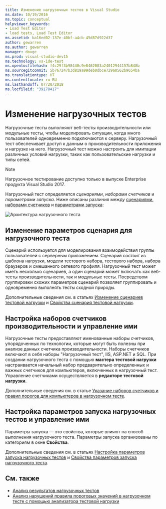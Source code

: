 ```yaml
---
title: Изменение нагрузочных тестов в Visual Studio
ms.date: 10/19/2016
ms.topic: conceptual
helpviewer_keywords:
- Load Test Editor
- load tests, Load Test Editor
ms.assetid: ba16ed02-137e-40bf-a4cb-45d87d922d37
author: gewarren
ms.author: gewarren
manager: douge
ms.prod: visual-studio-dev15
ms.technology: vs-ide-test
ms.openlocfilehash: f4c29f3b98440c9e8462083a24012944157b848b
ms.sourcegitcommit: 5b767247b3d819a99deb0dbce729a0562b9654ba
ms.translationtype: HT
ms.contentlocale: ru-RU
ms.lasthandoff: 07/20/2018
ms.locfileid: "39178417"
---
```

# <a name="edit-load-tests"></a>Изменение нагрузочных тестов

Нагрузочные тесты выполняют веб-тесты производительности или модульные тесты, чтобы моделировать ситуации, когда много пользователей одновременно подключаются к серверу. Нагрузочный тест обеспечивает доступ к данным о производительности приложения и нагрузке на него. Нагрузочный тест можно настроить для имитации различных условий нагрузки, таких как пользовательские нагрузки и типы сетей.

> [!NOTE]
> Нагрузочное тестирование доступно только в выпуске Enterprise продукта Visual Studio 2017.

Нагрузочный тест определяется *сценариями*, *наборами счетчиков* и *параметрами запуска*. Ниже описаны различия между [сценариями](../test/edit-load-test-scenarios.md), [наборами счетчиков](../test/specify-counter-sets-and-threshold-rules-for-load-testing.md) и [параметрами запуска](../test/load-test-run-settings-properties.md):

![Архитектура нагрузочного теста](../test/media/load_test_editor.png)

## <a name="edit-load-test-scenario-settings"></a>Изменение параметров сценария для нагрузочного теста

Сценарий используется для моделирования взаимодействия группы пользователей с серверным приложением. Сценарий состоит из шаблона нагрузки, модели тестового набора, тестового набора, набора браузеров и смешанного сетевого профиля. Нагрузочный тест может иметь несколько сценариев, а один сценарий может включать как веб-тесты производительности, так и модульные тесты. Посредством группировки схожих параметров сценарий позволяет группировать и одновременно выполнять тесты сходной природы.

Дополнительные сведения см. в статьях [Изменение сценариев тестовой нагрузки](../test/edit-load-test-scenarios.md) и [Свойства сценария тестовой нагрузки](../test/load-test-scenario-properties.md).

## <a name="configure-and-manage-performance-counter-sets"></a>Настройка наборов счетчиков производительности и управление ими

Нагрузочные тесты предоставляют именованные наборы счетчиков, упорядоченных по технологии, которые могут быть полезны при анализе данных счетчика производительности. Наборы счетчиков включают в себя наборы "Нагрузочный тест", IIS, ASP.NET и SQL. При создании нагрузочного теста с помощью **мастера тестовой нагрузки** настраивается начальный набор предварительно определенных и важных счетчиков для компьютеров, включенных в нагрузочный тест. Управление счетчиками осуществляется в **редакторе тестовой нагрузки**.

Дополнительные сведения см. в статье [Указание наборов счетчиков и правил порогов для компьютеров в нагрузочном тесте](../test/specify-counter-sets-and-threshold-rules-for-load-testing.md).

## <a name="configure-and-manage-load-test-run-settings"></a>Настройка параметров запуска нагрузочных тестов и управление ими

Параметры запуска — это свойства, которые влияют на способ выполнения нагрузочного теста. Параметры запуска организованы по категориям в окне **Свойства**.

Дополнительные сведения см. в статьях [Настройка параметров запуска нагрузочных тестов](../test/configure-load-test-run-settings.md) и [Свойства параметров запуска нагрузочного теста](../test/load-test-run-settings-properties.md).

## <a name="see-also"></a>См. также

- [Анализ результатов нагрузочных тестов](../test/analyze-load-test-results-using-the-load-test-analyzer.md)
- [Анализ нарушений правила пороговых значений в нагрузочном тесте с помощью анализатора тестовой нагрузки](../test/analyze-threshold-rule-violations-in-load-tests.md)